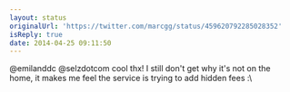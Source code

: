 ```yaml
---
layout: status
originalUrl: 'https://twitter.com/marcgg/status/459620792285028352'
isReply: true
date: 2014-04-25 09:11:50
---
```


@emilanddc @selzdotcom cool thx! I still don't get why it's not on the home, it makes me feel the service is trying to add hidden fees :\
